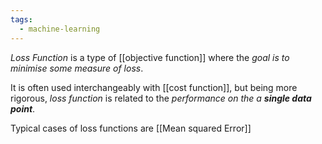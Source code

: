 ```yaml
---
tags:
  - machine-learning
---
```

*Loss Function* is a type of [[objective function]] where the *goal is to minimise some measure of loss*.

It is often used interchangeably with [[cost function]], but being more rigorous, *loss function* is related to the *performance on the a **single data point***. 

Typical cases of loss functions are [[Mean squared Error]] 